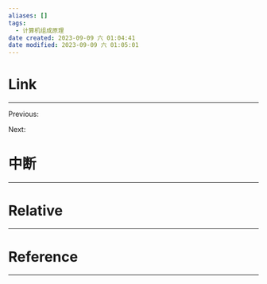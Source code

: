 ```yaml
---
aliases: []
tags:
  - 计算机组成原理
date created: 2023-09-09 六 01:04:41
date modified: 2023-09-09 六 01:05:01
---
```


# Link
---
Previous: 

Next: 

# 中断
---


# Relative
---


# Reference
---

